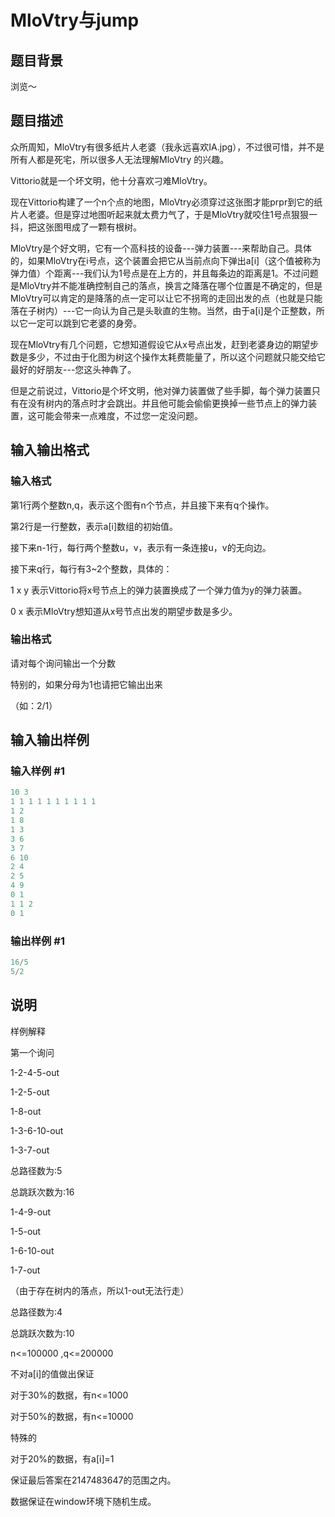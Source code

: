 # MloVtry与jump 

## 题目背景

浏览～

## 题目描述

众所周知，MloVtry有很多纸片人老婆（我永远喜欢IA.jpg），不过很可惜，并不是所有人都是死宅，所以很多人无法理解MloVtry 的兴趣。

Vittorio就是一个坏文明，他十分喜欢刁难MloVtry。

现在Vittorio构建了一个n个点的地图，MloVtry必须穿过这张图才能prpr到它的纸片人老婆。但是穿过地图听起来就太费力气了，于是MloVtry就咬住1号点狠狠一抖，把这张图甩成了一颗有根树。

MloVtry是个好文明，它有一个高科技的设备---弹力装置---来帮助自己。具体的，如果MloVtry在i号点，这个装置会把它从当前点向下弹出a[i]（这个值被称为弹力值）个距离---我们认为1号点是在上方的，并且每条边的距离是1。不过问题是MloVtry并不能准确控制自己的落点，换言之降落在哪个位置是不确定的，但是MloVtry可以肯定的是降落的点一定可以让它不拐弯的走回出发的点（也就是只能落在子树内）---它一向认为自己是头耿直的生物。当然，由于a[i]是个正整数，所以它一定可以跳到它老婆的身旁。

现在MloVtry有几个问题，它想知道假设它从x号点出发，赶到老婆身边的期望步数是多少，不过由于化图为树这个操作太耗费能量了，所以这个问题就只能交给它最好的好朋友---您这头神犇了。

但是之前说过，Vittorio是个坏文明，他对弹力装置做了些手脚，每个弹力装置只有在没有树内的落点时才会跳出。并且他可能会偷偷更换掉一些节点上的弹力装置，这可能会带来一点难度，不过您一定没问题。

## 输入输出格式

### 输入格式

第1行两个整数n,q，表示这个图有n个节点，并且接下来有q个操作。

第2行是一行整数，表示a[i]数组的初始值。

接下来n-1行，每行两个整数u，v，表示有一条连接u，v的无向边。

接下来q行，每行有3~2个整数，具体的：

1 x y 表示Vittorio将x号节点上的弹力装置换成了一个弹力值为y的弹力装置。

0 x 表示MloVtry想知道从x号节点出发的期望步数是多少。

### 输出格式

请对每个询问输出一个分数

特别的，如果分母为1也请把它输出出来

（如：2/1）

## 输入输出样例

### 输入样例 #1

```cpp
10 3
1 1 1 1 1 1 1 1 1 1
1 2
1 8
1 3
3 6
3 7
6 10
2 4
2 5
4 9
0 1
1 1 2
0 1
```


### 输出样例 #1

```cpp
16/5
5/2
```


## 说明

样例解释

第一个询问

1-2-4-5-out

1-2-5-out

1-8-out

1-3-6-10-out

1-3-7-out

总路径数为:5

总跳跃次数为:16

1-4-9-out

1-5-out

1-6-10-out

1-7-out

（由于存在树内的落点，所以1-out无法行走）

总路径数为:4

总跳跃次数为:10

n<=100000 ,q<=200000

不对a[i]的值做出保证

对于30%的数据，有n<=1000

对于50%的数据，有n<=10000

特殊的

对于20%的数据，有a[i]=1

保证最后答案在2147483647的范围之内。

数据保证在window环境下随机生成。

